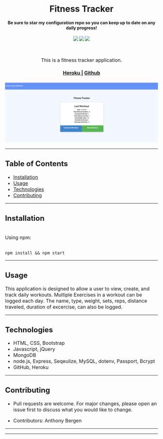 <h1 align="center">
Fitness Tracker
</h1>
<h4 align="center" style="margin-bottom:10px">Be sure to star my configuration repo so you can keep up to date on any daily progress!</h4>
<div align="center">
  <h4>
    </a>
    <a href="https://github.com/adbergen/fitness-tracker/stargazers"><img src="https://img.shields.io/github/stars/adbergen/fitness-tracker.svg?style=plasticr"/></a>
    <a href="https://github.com/adbergen/fitness-tracker/commits/master"><img src="https://img.shields.io/github/last-commit/adbergen/fitness-tracker.svg?style=plasticr"/></a>
        <a href="https://github.com/adbergen/fitness-tracker/commits/master"><img src="https://img.shields.io/github/commit-activity/y/adbergen/fitness-tracker.svg?style=plasticr"/></a>
</h4>
<br>
</div>
<p align="center"><font size="3">
This is a fitness tracker application.</p>
<div align="center"><a name="menu"></a>
  <h4>
    <a href="https://fitnesstrax.herokuapp.com/">
      Heroku
    </a>
    <span> | </span>
    <a href="https://github.com/adbergen/fitness-tracker">
      Github
    </a>

  </h4>
</div>

![Screenshot of application demo](public/img//demo.png)

<hr>

## Table of Contents

- [Installation](#installation)
- [Usage](#usage)
- [Technologies](#technologies)
- [Contributing](#contributing)

<hr>

## Installation

<br>
Using npm:

<br>
<br>

    npm install && npm start

<hr>

## Usage

<p> This application is designed to allow a user to view, create, and track daily workouts. Multiple Exercises in a workout can be logged each day. The name, type, weight, sets, reps, distance traveled, duration of excercise, can also be logged.

<hr>

## Technologies

<ul>
<li>HTML, CSS, Bootstrap</li>
<li>Javascript, jQuery</li>
<li>MongoDB</li>
<li>node.js, Express, Seqeulize, MySQL, dotenv, Passport, Bcrypt</li>
<li>GitHub, Heroku</li>
</ul>

<hr>

## Contributing

- Pull requests are welcome. For major changes, please open an issue first to discuss what you would like to change.

- Contributors: Anthony Bergen

<hr><hr>
